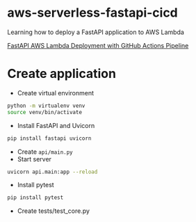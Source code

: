 # aws-serverless-fastapi-cicd
Learning how to deploy a FastAPI application to AWS Lambda

[FastAPI AWS Lambda Deployment with GitHub Actions Pipeline](https://www.youtube.com/watch?v=UauMQGqaxGo)


# Create application
- Create virtual environment 
```sh
python -m virtualenv venv
source venv/bin/activate
```
- Install FastAPI and Uvicorn
```sh
pip install fastapi uvicorn
```
- Create `api/main.py`
- Start server
```sh
uvicorn api.main:app --reload
```
- Install pytest
```sh
pip install pytest
```
- Create tests/test_core.py

